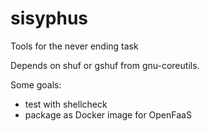 # sisyphus

Tools for the never ending task 

Depends on shuf or gshuf from gnu-coreutils.

Some goals:
* test with shellcheck
* package as Docker image for OpenFaaS
